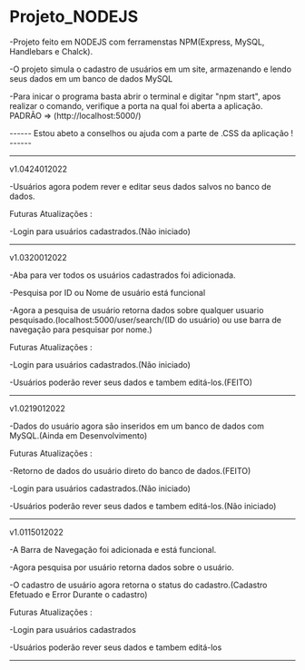 # Projeto_NODEJS
 
-Projeto feito em NODEJS com ferramenstas NPM(Express, MySQL, Handlebars e Chalck).

-O projeto simula o cadastro de usuários em um site, armazenando e lendo seus dados em um banco de dados MySQL

-Para inicar o programa basta abrir o terminal e digitar "npm start", apos realizar o comando, verifique a porta na qual foi aberta a aplicação. PADRÃO => (http://localhost:5000/)

------ Estou abeto a conselhos ou ajuda com a parte de .CSS da aplicação ! ------

-----------------------------------------------------------------------------------------------------------

v1.0424012022

-Usuários agora podem rever e editar seus dados salvos no banco de dados.

Futuras Atualizações :

-Login para usuários cadastrados.(Não iniciado)

-----------------------------------------------------------------------------------------------------------
v1.0320012022

-Aba para ver todos os usuários cadastrados foi adicionada.

-Pesquisa por ID ou Nome de usuário está funcional

-Agora a pesquisa de usuário retorna dados sobre qualquer usuario pesquisado.(localhost:5000/user/search/(ID do usuário) ou use barra de navegação para pesquisar por nome.)


Futuras Atualizações :

-Login para usuários cadastrados.(Não iniciado)

-Usuários poderão rever seus dados e tambem editá-los.(FEITO)

-----------------------------------------------------------------------------------------------------------
v1.0219012022

-Dados do usuário agora são inseridos em um banco de dados com MySQL.(Ainda em Desenvolvimento)


Futuras Atualizações :

-Retorno de dados do usuário direto do banco de dados.(FEITO)

-Login para usuários cadastrados.(Não iniciado)

-Usuários poderão rever seus dados e tambem editá-los.(Não iniciado)

-----------------------------------------------------------------------------------------------------------
v1.0115012022 

-A Barra de Navegação foi  adicionada e está funcional.

-Agora pesquisa por usuário retorna dados sobre o usuário. 

-O cadastro de usuário agora retorna o status do cadastro.(Cadastro Efetuado e Error Durante o cadastro)


Futuras Atualizações :

-Login para usuários cadastrados

-Usuários poderão rever seus dados e tambem editá-los

-----------------------------------------------------------------------------------------------------------